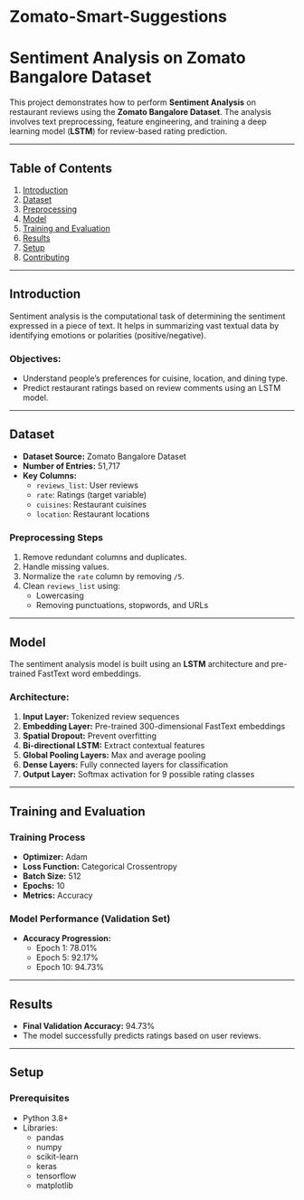 # Zomato-Smart-Suggestions
# Sentiment Analysis on Zomato Bangalore Dataset

This project demonstrates how to perform **Sentiment Analysis** on restaurant reviews using the **Zomato Bangalore Dataset**. The analysis involves text preprocessing, feature engineering, and training a deep learning model (**LSTM**) for review-based rating prediction.

---

## Table of Contents

1. [Introduction](#introduction)
2. [Dataset](#dataset)
3. [Preprocessing](#preprocessing)
4. [Model](#model)
5. [Training and Evaluation](#training-and-evaluation)
6. [Results](#results)
7. [Setup](#setup)
8. [Contributing](#contributing)

---

## Introduction

Sentiment analysis is the computational task of determining the sentiment expressed in a piece of text. It helps in summarizing vast textual data by identifying emotions or polarities (positive/negative).

### Objectives:
- Understand people’s preferences for cuisine, location, and dining type.
- Predict restaurant ratings based on review comments using an LSTM model.

---

## Dataset

- **Dataset Source:** Zomato Bangalore Dataset
- **Number of Entries:** 51,717
- **Key Columns:**
  - `reviews_list`: User reviews
  - `rate`: Ratings (target variable)
  - `cuisines`: Restaurant cuisines
  - `location`: Restaurant locations

### Preprocessing Steps
1. Remove redundant columns and duplicates.
2. Handle missing values.
3. Normalize the `rate` column by removing `/5`.
4. Clean `reviews_list` using:
   - Lowercasing
   - Removing punctuations, stopwords, and URLs

---

## Model

The sentiment analysis model is built using an **LSTM** architecture and pre-trained FastText word embeddings.

### Architecture:
1. **Input Layer:** Tokenized review sequences
2. **Embedding Layer:** Pre-trained 300-dimensional FastText embeddings
3. **Spatial Dropout:** Prevent overfitting
4. **Bi-directional LSTM:** Extract contextual features
5. **Global Pooling Layers:** Max and average pooling
6. **Dense Layers:** Fully connected layers for classification
7. **Output Layer:** Softmax activation for 9 possible rating classes

---

## Training and Evaluation

### Training Process
- **Optimizer:** Adam
- **Loss Function:** Categorical Crossentropy
- **Batch Size:** 512
- **Epochs:** 10
- **Metrics:** Accuracy

### Model Performance (Validation Set)
- **Accuracy Progression:**
  - Epoch 1: 78.01%
  - Epoch 5: 92.17%
  - Epoch 10: 94.73%

---

## Results

- **Final Validation Accuracy:** 94.73%
- The model successfully predicts ratings based on user reviews.

---

## Setup

### Prerequisites
- Python 3.8+
- Libraries:
  - pandas
  - numpy
  - scikit-learn
  - keras
  - tensorflow
  - matplotlib


